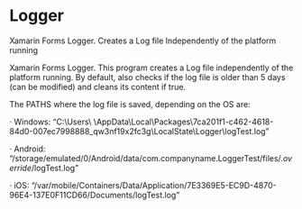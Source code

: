 # Logger
Xamarin Forms Logger. Creates a Log file Independently of the platform running

Xamarin Forms Logger. This program creates a Log file independently of the platform running. By default, also checks if the log file is
 older than 5 days (can be modified) and cleans its content if true. 

The PATHS where the log file is saved, depending on the OS are:

· Windows: “C:\Users\ <User>\AppData\Local\Packages\7ca201f1-c462-4618-84d0-007ec7998888_qw3nf19x2fc3g\LocalState\Logger\logTest.log”

· Android: “/storage/emulated/0/Android/data/com.companyname.LoggerTest/files/._override_/logTest.log”

· iOS: “/var/mobile/Containers/Data/Application/7E3369E5-EC9D-4870-96E4-137E0F11CD66/Documents/logTest.log”
